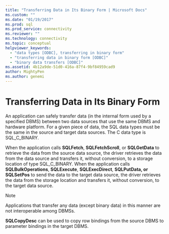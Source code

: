 ```yaml
---
title: "Transferring Data in Its Binary Form | Microsoft Docs"
ms.custom: ""
ms.date: "01/19/2017"
ms.prod: sql
ms.prod_service: connectivity
ms.reviewer: ""
ms.technology: connectivity
ms.topic: conceptual
helpviewer_keywords: 
  - "data types [ODBC], transferring in binary form"
  - "transferring data in binary form [ODBC]"
  - "binary data transfers [ODBC]"
ms.assetid: 4b12a9de-51d0-416a-87f4-9bf84959cad9
author: MightyPen
ms.author: genemi
---
```

# Transferring Data in Its Binary Form
An application can safely transfer data (in the internal form used by a specified DBMS) between two data sources that use the same DBMS and hardware platform. For a given piece of data, the SQL data types must be the same in the source and target data sources. The C data type is SQL_C_BINARY.  
  
 When the application calls **SQLFetch**, **SQLFetchScroll**, or **SQLGetData** to retrieve the data from the source data source, the driver retrieves the data from the data source and transfers it, without conversion, to a storage location of type SQL_C_BINARY. When the application calls **SQLBulkOperations**, **SQLExecute**, **SQLExecDirect**, **SQLPutData, or SQLSetPos** to send the data to the target data source, the driver retrieves the data from the storage location and transfers it, without conversion, to the target data source.  
  
> [!NOTE]  
>  Applications that transfer any data (except binary data) in this manner are not interoperable among DBMSs.  
  
 **SQLCopyDesc** can be used to copy row bindings from the source DBMS to parameter bindings in the target DBMS.
